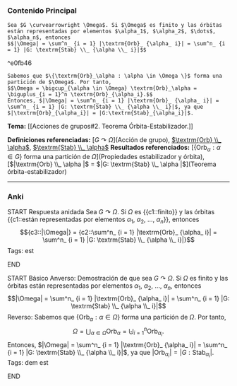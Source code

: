### Contenido Principal

```ad-cor
Sea $G \curvearrowright \Omega$. Si $\Omega$ es finito y las órbitas están representadas por elementos $\alpha_1$, $\alpha_2$, $\dots$, $\alpha_n$, entonces
$$|\Omega| = \sum^n_ {i = 1} |\textrm{Orb}_ {\alpha_ i}| = \sum^n_ {i = 1} |G: \textrm{Stab} \\_ {\alpha \\_ i}|$$
```

^e0fb46

```ad-proof
Sabemos que $\{\textrm{Orb}_\alpha : \alpha \in \Omega \}$ forma una partición de $\Omega$. Por tanto,
$$\Omega = \bigcup_{\alpha \in \Omega} \textrm{Orb}_\alpha = \biguplus_{i = 1}^n \textrm{Orb}_{\alpha_i}.$$
Entonces, $|\Omega| = \sum^n_ {i = 1} |\textrm{Orb}_ {\alpha_ i}| = \sum^n_ {i = 1} |G: \textrm{Stab} \\_ {\alpha \\_ i}|$, ya que $|\textrm{Orb}_{\alpha_i}| = |G:\textrm{Stab}_{\alpha_i}|$.
```

**Tema:** [[Acciones de grupos#2. Teorema Órbita-Estabilizador.]]

**Definiciones referenciadas:** [$G \curvearrowright \Omega$](Acción de grupo), [$\textrm{Orb} \\_ \alpha$](Órbita), [$\textrm{Stab} \\_ \alpha$](Estabilizador)
**Resultados referenciados:** [$\{\textrm{Orb}_ \alpha : \alpha \in G\}$ forma una partición de $\Omega$](Propiedades estabilizador y órbita), [$|\textrm{Orb} \\_ \alpha |$ $=$ $|G: \textrm{Stab} \\_ \alpha |$](Teorema órbita-estabilizador)

---
### Anki

START
Respuesta anidada
Sea $G \curvearrowright \Omega$. Si $\Omega$ es {{c1::finito}} y las órbitas {{c1::están representadas por elementos $\alpha_1$, $\alpha_2$, $\dots$, $\alpha_n$}}, entonces
$${c3::|\Omega|} = {c2::\sum^n_ {i = 1} |\textrm{Orb}_ {\alpha_ i}| = \sum^n_ {i = 1} |G: \textrm{Stab} \\_ {\alpha \\_ i}|}$$
Tags: est
<!--ID: 1731931805018-->
END

START
Básico
Anverso: Demostración de que sea $G \curvearrowright \Omega$. Si $\Omega$ es finito y las órbitas están representadas por elementos $\alpha_1$, $\alpha_2$, $\dots$, $\alpha_n$, entonces
$$|\Omega| = \sum^n_ {i = 1} |\textrm{Orb}_ {\alpha_ i}| = \sum^n_ {i = 1} |G: \textrm{Stab} \\_ {\alpha \\_ i}|$$
Reverso: Sabemos que $\{\textrm{Orb}_\alpha : \alpha \in \Omega \}$ forma una partición de $\Omega$. Por tanto,
$$\Omega = \bigcup_{\alpha \in \Omega} \textrm{Orb}_\alpha = \biguplus_{i = 1}^n \textrm{Orb}_{\alpha_i}.$$
Entonces, $|\Omega| = \sum^n_ {i = 1} |\textrm{Orb}_ {\alpha_ i}| = \sum^n_ {i = 1} |G: \textrm{Stab} \\_ {\alpha \\_ i}|$, ya que $|\textrm{Orb}_{\alpha_i}| = |G:\textrm{Stab}_{\alpha_i}|$.
Tags: dem est
<!--ID: 1731931805027-->
END

